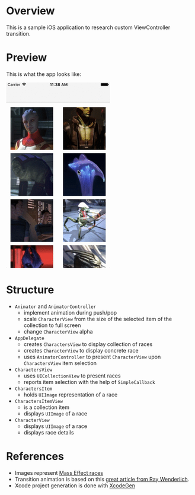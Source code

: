 
# Overview

This is a sample iOS application to research custom ViewController transition.

# Preview

This is what the app looks like:

![Preview][preview]

# Structure

* `Animator` and `AnimatorController`
    * implement animation during push/pop
    * scale `CharacterView` from the size of the selected item of the collection to full screen
    * change `CharacterView` alpha
* `AppDelegate`
    * creates `CharactersView` to display collection of races
    * creates `CharacterView` to display concrete race
    * uses `AnimatorController` to present `CharacterView` upon `CharactersView` item selection
* `CharactersView`
    * uses `UICollectionView` to present races
    * reports item selection with the help of `SimpleCallback`
* `CharactersItem`
    * holds `UIImage` representation of a race
* `CharactersItemView`
    * is a collection item
    * displays `UIImage` of a race
* `CharacterView`
    * displays `UIImage` of a race
    * displays race details

# References

* Images represent [Mass Effect races][me-races]
* Transition animation is based on this [great article from Ray Wenderlich][rayw].
* Xcode project generation is done with [XcodeGen][xcodegen]

[me-races]: http://masseffect.wikia.com/wiki/Races
[rayw]: https://www.raywenderlich.com/173576/ios-animation-tutorial-custom-view-controller-presentation-transitions-3
[xcodegen]: https://github.com/yonaskolb/XcodeGen
[preview]: preview.gif
